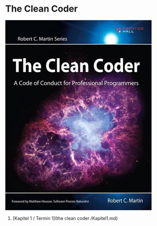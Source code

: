 # The Clean Coder

![Cover](./img/cover.jpg)

1. [Kapitel 1 / Termin 1](the clean coder /Kapitel1.md)
